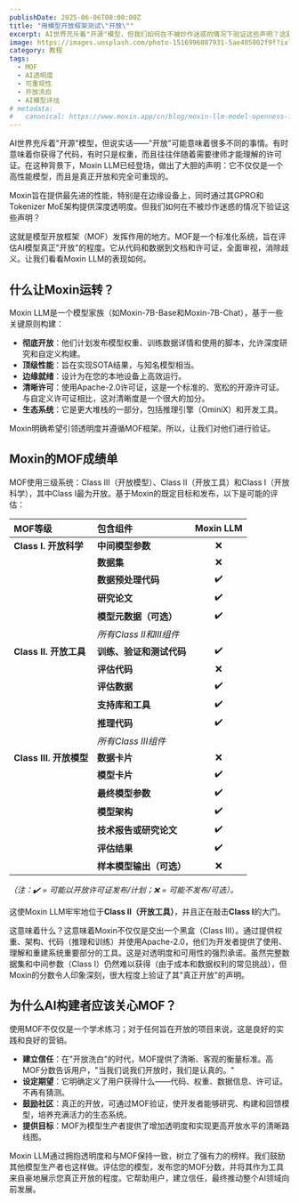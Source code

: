 ```yaml
---
publishDate: 2025-06-06T00:00:00Z
title: "用模型开放框架测试\"开放\""
excerpt: AI世界充斥着"开源"模型，但我们如何在不被炒作迷惑的情况下验证这些声明？这就是模型开放框架（MOF）发挥作用的地方。
image: https://images.unsplash.com/photo-1516996087931-5ae405802f9f?ixlib=rb-4.0.3&ixid=M3wxMjA3fDB8MHxwaG90by1wYWdlfHx8fGVufDB8fHx8fA%3D%3D&auto=format&fit=crop&w=2070&q=80
category: 教程
tags:
  - MOF
  - AI透明度
  - 可重现性
  - 开放洗白
  - AI模型评估
# metadata:
#   canonical: https://www.moxin.app/cn/blog/moxin-llm-model-openness-framework
---
```


AI世界充斥着"开源"模型，但说实话——"开放"可能意味着很多不同的事情。有时意味着你获得了代码，有时只是权重，而且往往伴随着需要律师才能理解的许可证。在这种背景下，Moxin LLM已经登场，做出了大胆的声明：它不仅仅是一个高性能模型，而且是真正开放和完全可重现的。

Moxin旨在提供最先进的性能，特别是在边缘设备上，同时通过其GPRO和Tokenizer MoE架构提供深度透明度。但我们如何在不被炒作迷惑的情况下验证这些声明？

这就是模型开放框架（MOF）发挥作用的地方。MOF是一个标准化系统，旨在评估AI模型真正"开放"的程度。它从代码和数据到文档和许可证，全面审视，消除歧义。让我们看看Moxin LLM的表现如何。

## 什么让Moxin运转？

Moxin LLM是一个模型家族（如Moxin-7B-Base和Moxin-7B-Chat），基于一些关键原则构建：

-   **彻底开放**：他们计划发布模型权重、训练数据详情和使用的脚本，允许深度研究和自定义构建。
-   **顶级性能**：旨在实现SOTA结果，与知名模型相当。
-   **边缘就绪**：设计为在您的本地设备上高效运行。
-   **清晰许可**：使用Apache-2.0许可证，这是一个标准的、宽松的开源许可证。与自定义许可证相比，这对清晰度是一个很大的加分。
-   **生态系统**：它是更大堆栈的一部分，包括推理引擎（OminiX）和开发工具。

Moxin明确希望引领透明度并遵循MOF框架。所以，让我们对他们进行验证。

## Moxin的MOF成绩单

MOF使用三级系统：Class III（开放模型）、Class II（开放工具）和Class I（开放科学），其中Class I最为开放。基于Moxin的既定目标和发布，以下是可能的评估：

| MOF等级 | 包含组件 | Moxin LLM |
| :--- | :--- | :---: |
| **Class I. 开放科学** | **中间模型参数** | ❌ |
| | **数据集** | ❌ |
| | **数据预处理代码** | ✔️ |
| | **研究论文** | ✔️ |
| | **模型元数据（可选）** | ✔️ |
| | *所有Class II和III组件* | |
| **Class II. 开放工具**| **训练、验证和测试代码**| ✔️ |
| | **评估代码** | ❌ |
| | **评估数据** | ✔️ |
| | **支持库和工具** | ✔️ |
| | **推理代码** | ✔️ |
| | *所有Class III组件* | |
| **Class III. 开放模型**| **数据卡片** | ❌ |
| | **模型卡片** | ✔️ |
| | **最终模型参数** | ✔️ |
| | **模型架构** | ✔️ |
| | **技术报告或研究论文**| ✔️ |
| | **评估结果** | ✔️ |
| | **样本模型输出（可选）**| ❌ |

*（注：✔️ = 可能以开放许可证发布/计划；❌ = 可能不发布/可选）。*

这使Moxin LLM牢牢地位于**Class II（开放工具）**，并且正在敲击**Class I**的大门。

这意味着什么？这意味着Moxin不仅仅是交出一个黑盒（Class III）。通过提供权重、架构、代码（推理和训练）并使用Apache-2.0，他们为开发者提供了使用、理解和重建系统重要部分的工具。这是对透明度和可用性的强烈承诺。虽然完整数据集和中间参数（Class I）仍然难以获得（由于成本和数据权利的常见挑战），但Moxin的分数令人印象深刻，很大程度上验证了其"真正开放"的声明。

## 为什么AI构建者应该关心MOF？

使用MOF不仅仅是一个学术练习；对于任何旨在开放的项目来说，这是良好的实践和良好的营销。

-   **建立信任**：在"开放洗白"的时代，MOF提供了清晰、客观的衡量标准。高MOF分数告诉用户，"当我们说我们开放时，我们是认真的。"
-   **设定期望**：它明确定义了用户获得什么——代码、权重、数据信息、许可证。不再有猜测。
-   **鼓励社区**：真正的开放，可通过MOF验证，使开发者能够研究、构建和回馈模型，培养充满活力的生态系统。
-   **提供目标**：MOF为模型生产者提供了增加透明度和实现更高开放水平的清晰路线图。

Moxin LLM通过拥抱透明度和与MOF保持一致，树立了强有力的榜样。我们鼓励其他模型生产者也这样做。评估您的模型，发布您的MOF分数，并将其作为工具来自豪地展示您真正开放的程度。它帮助用户，建立信任，最终推动整个AI领域向前发展。 